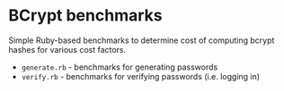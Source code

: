 # BCrypt benchmarks
Simple Ruby-based benchmarks to determine cost of computing bcrypt hashes for various cost factors.

* `generate.rb` - benchmarks for generating passwords
* `verify.rb` - benchmarks for verifying passwords (i.e. logging in)

